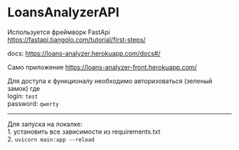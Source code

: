 # LoansAnalyzerAPI

Используется фреймворк FastApi
https://fastapi.tiangolo.com/tutorial/first-steps/

docs: https://loans-analyzer.herokuapp.com/docs#/

Само приложение https://loans-analyzer-front.herokuapp.com/

Для доступа к функционалу необходимо авторизоваться (зеленый замок) где  
login: `test`  
password: `qwerty` 
                                                                        
 ***
 Для запуска на локалке:  
      1. установить все зависимости из requirements.txt           
      2. `uvicorn main:app --reload`

